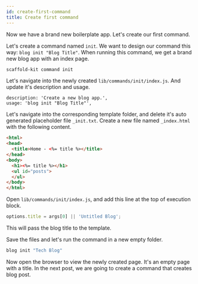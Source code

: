 ```yaml
---
id: create-first-command
title: Create first command
---
```


Now we have a brand new boilerplate app. Let's create our first command.

Let's create a command named `init`. We want to design our command this way:
`blog init "Blog Title"`. When running this command, we get a brand new blog
app with an index page.


```bash
scaffold-kit command init
```

Let's navigate into the newly created `lib/commands/init/index.js`. And update
it's description and usage.

```text
description: 'Create a new blog app.',
usage: 'blog init "Blog Title"',
```

Let's navigate into the corresponding template folder, and delete it's auto
generated placeholder file `_init.txt`. Create a new file named `_index.html`
with the following content.

```html
<html>
<head>
  <title>Home - <%= title %></title>
</head>
<body>
  <h1><%= title %></h1>
  <ul id="posts">
  </ul>
</body>
</html>
```

Open `lib/commands/init/index.js`, and add this line at the top of execution
block.

```js
options.title = args[0] || 'Untitled Blog';
```

This will pass the blog title to the template.

Save the files and let's run the command in a new empty folder.

```bash
blog init "Tech Blog"
```

Now open the browser to view the newly created page. It's an empty page with a
title. In the next post, we are going to create a command that creates blog
post.
